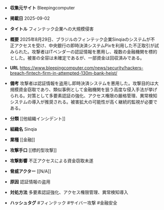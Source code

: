 - **収集元サイト**
Bleepingcomputer

- **掲載日**
2025-09-02

- **タイトル**
フィンテック企業への大規模侵害

- **概要**
2025年8月29日、ブラジルのフィンテック企業Sinqiaのシステムが不正アクセスを受け、中央銀行の即時決済システムPixを利用した不正取引が試みられた。攻撃者はITベンダーの認証情報を悪用し、複数の金融機関を標的とした。被害の全容は未確定であるが、一部資金は回収済みである。

- **URL**
https://www.bleepingcomputer.com/news/security/hackers-breach-fintech-firm-in-attempted-130m-bank-heist/

- **備考**
攻撃者は認証情報を盗用し即時決済システムを悪用した。攻撃目的は大規模資金窃取であり、類似事例として金融機関を狙う高度な侵入手法が挙げられる。対策として多要素認証の強化、アクセス権限の厳格管理、異常検知システムの導入が推奨される。被害拡大の可能性が高く継続的監視が必要である。

- **分類**
[[他組織インシデント]]

- **組織名**
Sinqia

- **業種**
[[金融]]

- **攻撃手口**
[[標的型攻撃]]

- **攻撃影響**
不正アクセスによる資金窃取未遂

- **脅威アクター**
[[N/A]]

- **原因**
認証情報の盗用

- **対処方法**
多要素認証強化、アクセス権限管理、異常検知導入

- **ハッシュタグ**
#フィンテック #サイバー攻撃 #金融安全
